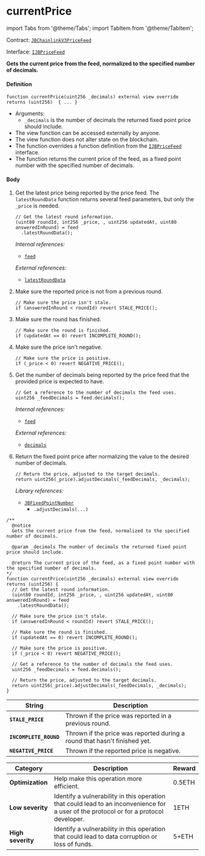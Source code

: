 # currentPrice

import Tabs from '@theme/Tabs';
import TabItem from '@theme/TabItem';

Contract: [`JBChainlinkV3PriceFeed`](/dev/api/contracts/or-price-feeds/jbchainlinkv3pricefeed/README.md)​‌

Interface: [`IJBPriceFeed`](/dev/api/interfaces/ijbpricefeed.md)

<Tabs>
<TabItem value="Step by step" label="Step by step">

**Gets the current price from the feed, normalized to the specified number of decimals.**

#### Definition

```
function currentPrice(uint256 _decimals) external view override returns (uint256)  { ... }
```

* Arguments:
  * `_decimals` is the number of decimals the returned fixed point price should include.
* The view function can be accessed externally by anyone.
* The view function does not alter state on the blockchain.
* The function overrides a function definition from the [`IJBPriceFeed`](/dev/api/interfaces/ijbpricefeed.md) interface.
* The function returns the current price of the feed, as a fixed point number with the specified number of decimals.

#### Body

1.  Get the latest price being reported by the price feed. The `latestRoundData` function returns several feed parameters, but only the `_price` is needed.

    ```
    // Get the latest round information.
    (uint80 roundId, int256 _price, , uint256 updatedAt, uint80 answeredInRound) = feed
      .latestRoundData();
    ```

    _Internal references:_

    * [`feed`](/dev/api/contracts/or-price-feeds/jbchainlinkv3pricefeed/properties/feed.md)

    _External references:_

    * [`latestRoundData`](https://docs.chain.link/price-feeds-api-reference/#latestrounddata)
2.  Make sure the reported price is not from a previous round.

    ```
    // Make sure the price isn't stale.
    if (answeredInRound < roundId) revert STALE_PRICE();
    ```

3.  Make sure the round has finished.

    ```
    // Make sure the round is finished.
    if (updatedAt == 0) revert INCOMPLETE_ROUND();
    ```

4.  Make sure the price isn't negative.

    ```
    // Make sure the price is positive.
    if (_price < 0) revert NEGATIVE_PRICE();
    ```

5.  Get the number of decimals being reported by the price feed that the provided price is expected to have.

    ```
    // Get a reference to the number of decimals the feed uses.
    uint256 _feedDecimals = feed.decimals();
    ```

    _Internal references:_

    * [`feed`](/dev/api/contracts/or-price-feeds/jbchainlinkv3pricefeed/properties/feed.md)

    _External references:_

    * [`decimals`](https://docs.chain.link/price-feeds-api-reference/#decimals)
3. Return the fixed point price after normalizing the value to the desired number of decimals.

    ```
    // Return the price, adjusted to the target decimals.
    return uint256(_price).adjustDecimals(_feedDecimals, _decimals);
    ```

    _Library references:_

    * [`JBFixedPointNumber`](/dev/api/libraries/jbfixedpointnumber.md)
      * `.adjustDecimals(...)`

</TabItem>

<TabItem value="Code" label="Code">

```
/**
  @notice
  Gets the current price from the feed, normalized to the specified number of decimals.

  @param _decimals The number of decimals the returned fixed point price should include.

  @return The current price of the feed, as a fixed point number with the specified number of decimals.
*/
function currentPrice(uint256 _decimals) external view override returns (uint256) {
  // Get the latest round information.
  (uint80 roundId, int256 _price, , uint256 updatedAt, uint80 answeredInRound) = feed
    .latestRoundData();

  // Make sure the price isn't stale.
  if (answeredInRound < roundId) revert STALE_PRICE();

  // Make sure the round is finished.
  if (updatedAt == 0) revert INCOMPLETE_ROUND();

  // Make sure the price is positive.
  if (_price < 0) revert NEGATIVE_PRICE();

  // Get a reference to the number of decimals the feed uses.
  uint256 _feedDecimals = feed.decimals();

  // Return the price, adjusted to the target decimals.
  return uint256(_price).adjustDecimals(_feedDecimals, _decimals);
}
```

</TabItem>

<TabItem value="Errors" label="Errors">

| String                                       | Description                                                                     |
| -------------------------------------------- | ------------------------------------------------------------------------------- |
| **`STALE_PRICE`**    | Thrown if the price was reported in a previous round.   |
| **`INCOMPLETE_ROUND`**    | Thrown if the price was reported during a round that hasn't finished yet.   |
| **`NEGATIVE_PRICE`**    | Thrown if the reported price is negative.   |

</TabItem>

<TabItem value="Bug bounty" label="Bug bounty">

| Category          | Description                                                                                                                            | Reward |
| ----------------- | -------------------------------------------------------------------------------------------------------------------------------------- | ------ |
| **Optimization**  | Help make this operation more efficient.                                                                                               | 0.5ETH |
| **Low severity**  | Identify a vulnerability in this operation that could lead to an inconvenience for a user of the protocol or for a protocol developer. | 1ETH   |
| **High severity** | Identify a vulnerability in this operation that could lead to data corruption or loss of funds.                                        | 5+ETH  |

</TabItem>
</Tabs>
